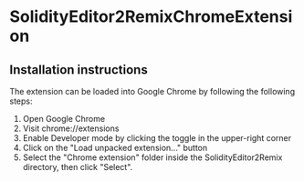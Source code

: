 # SolidityEditor2RemixChromeExtension


## Installation instructions

The extension can be loaded into Google Chrome by following the following steps:
1) Open Google Chrome
2) Visit chrome://extensions
3) Enable Developer mode by clicking the toggle in the upper-right corner
4) Click on the "Load unpacked extension..." button
5) Select the "Chrome extension" folder inside the SolidityEditor2Remix directory, then click "Select".
